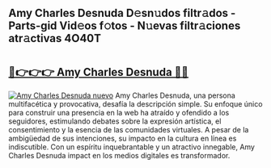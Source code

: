 ## Amy Charles Desnuda D𝚎sn𝚞dos filtr𝚊dos - Parts-gid Vid𝚎os f𝚘tos - N𝚞evas filtr𝚊ciones atr𝚊ctivas 4O40T

# <h2><a href="http://mb10p0.tromn.icu/?c=Amy+Charles+Desnuda">🔗👉👉👉 Amy Charles Desnuda 🔗🔗</a></h2>

[![Amy Charles Desnuda nuevo](https://i.imgur.com/pEAQMta.gif)](http://mb10p0.tromn.icu/?c=Amy+Charles+Desnuda)
Amy Charles Desnuda, una persona multifacética y provocativa, desafía la descripción simple. Su enfoque único para construir una presencia en la web ha atraído y ofendido a los seguidores, estimulando debates sobre la expresión artística, el consentimiento y la esencia de las comunidades virtuales. A pesar de la ambigüedad de sus intenciones, su impacto en la cultura en línea es indiscutible. Con un espíritu inquebrantable y un atractivo innegable, Amy Charles Desnuda impact en los medios digitales es transformador.
